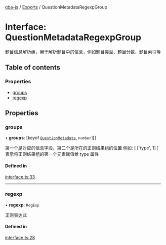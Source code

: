 [qba-js](../README.md) / [Exports](../modules.md) / QuestionMetadataRegexpGroup

# Interface: QuestionMetadataRegexpGroup

题目信息解析组，用于解析题目中的信息，例如题目类型、题目分数、题目索引等

## Table of contents

### Properties

- [groups](QuestionMetadataRegexpGroup.md#groups)
- [regexp](QuestionMetadataRegexpGroup.md#regexp)

## Properties

### groups

• **groups**: [keyof [`QuestionMetadata`](QuestionMetadata.md), `number`][]

第一个是对应的信息字段，第二个是所在的正则结果组的位置
例如: [ ['type', 1] ] 表示将正则结果组的第一个元素赋值给 type 属性

#### Defined in

[interface.ts:33](https://github.com/enncy/qba-js/blob/ae2de1edc17ef9526d2d8e87b008fa3540aba583/src/interface.ts#L33)

___

### regexp

• **regexp**: `RegExp`

正则表达式

#### Defined in

[interface.ts:28](https://github.com/enncy/qba-js/blob/ae2de1edc17ef9526d2d8e87b008fa3540aba583/src/interface.ts#L28)
